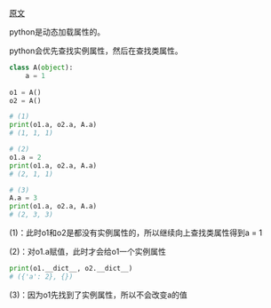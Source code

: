 [原文](https://segmentfault.com/a/1190000002671941)

python是动态加载属性的。

python会优先查找实例属性，然后在查找类属性。

```python
class A(object):
	a = 1
    
o1 = A()
o2 = A()

# (1)
print(o1.a, o2.a, A.a)
# (1, 1, 1)

# (2)
o1.a = 2
print(o1.a, o2.a, A.a)
# (2, 1, 1)

# (3)
A.a = 3
print(o1.a, o2.a, A.a)
# (2, 3, 3)
```

(1)：此时o1和o2是都没有实例属性的，所以继续向上查找类属性得到a = 1

(2)：对o1.a赋值，此时才会给o1一个实例属性

```python
print(o1.__dict__, o2.__dict__)
# ({'a': 2}, {})
```

(3)：因为o1先找到了实例属性，所以不会改变a的值

